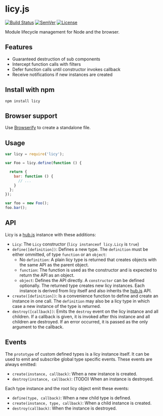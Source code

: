 # licy.js

[![Build Status]](https://travis-ci.org/mantoni/licy.js)
[![SemVer]](http://semver.org)
[![License]](https://github.com/mantoni/licy.js/blob/master/LICENSE)

Module lifecycle management for Node and the browser.

## Features

- Guaranteed destruction of sub components
- Intercept function calls with filters
- Defer function calls until constructor invokes callback
- Receive notifications if new instances are created

## Install with npm

    npm install licy

## Browser support

Use [Browserify][] to create a standalone file.

## Usage

```js
var licy = require('licy');

var Foo = licy.define(function () {

  return {
    bar: function () {
      // ...
    }
  };
});

var foo = new Foo();
foo.bar();
```

## API

Licy is a [hub.js][] instance with these additions:

- `Licy`: The `Licy` constructor (`licy instanceof licy.Licy` is `true`)
- `define([definition])`: Defines a new type. The `definition` must be either
  ommitted, of type `function` or an `object`:
    - No `definition`: A plain licy type is returned that creates objects with
      the same API as the parent object.
    - `function`: The function is used as the constructor and is expected to
      return the API as an object.
    - `object`: Defines the API directly. A `constructor` can be defined
      optionally.
  The returned type creates new licy instances. Each instance is derived from
  licy itself and also inherits the [hub.js][] API.
- `create([definition])`: Is a convenience function to define and create an
  instance in one call. The `definition` may also be a licy type in which case
  a new instance of the type is returned.
- `destroy([callback])`: Emits the `destroy` event on the licy instance and all
  children. If a callback is given, it is invoked after this instance and all
  children are destroyed. If an error occurred, it is passed as the only
  argument to the callback.

## Events

The `prototype` of custom defined types is a licy instance itself. It can be
used to emit and subscribe global type specific events. These events are always
emitted:

- `create(instance, callback)`: When a new instance is created.
- `destroy(instance, callback)`: (TODO) When an instance is destroyed.

Each type instance and the root licy object emit these events:

- `define(type, callback)`: When a new child type is defined.
- `create(instance, type, callback)`: When a child instance is created.
- `destroy(callback)`: When the instance is destroyed.

[Build Status]: http://img.shields.io/travis/mantoni/licy.js.svg
[SemVer]: http://img.shields.io/:semver-%E2%9C%93-brightgreen.svg
[License]: http://img.shields.io/npm/l/licy.svg
[Browserify]: http://browserify.org
[hub.js]: http://github.com/mantoni/hub.js
[EventEmitter]: http://nodejs.org/api/events.html
[filter chains]: https://github.com/mantoni/glob-filter.js
[async-glob-events]: https://github.com/mantoni/async-glob-events.js
[glob-filter]: https://github.com/mantoni/glob-filter.js

